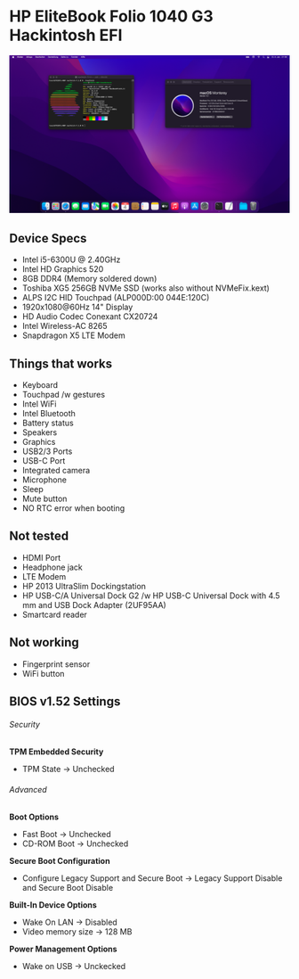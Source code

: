 # HP EliteBook Folio 1040 G3 Hackintosh EFI

![SS](/screenshot.png)

## Device Specs
- Intel i5-6300U @ 2.40GHz
- Intel HD Graphics 520
- 8GB DDR4 (Memory soldered down)
- Toshiba XG5 256GB NVMe SSD (works also without NVMeFix.kext)
- ALPS I2C HID Touchpad (ALP000D:00 044E:120C)
- 1920x1080@60Hz 14" Display
- HD Audio Codec Conexant CX20724
- Intel Wireless-AC 8265
- Snapdragon X5 LTE Modem

## Things that works
- Keyboard
- Touchpad /w gestures
- Intel WiFi
- Intel Bluetooth
- Battery status
- Speakers
- Graphics
- USB2/3 Ports
- USB-C Port
- Integrated camera
- Microphone
- Sleep
- Mute button
- NO RTC error when booting

## Not tested
- HDMI Port
- Headphone jack
- LTE Modem
- HP 2013 UltraSlim Dockingstation
- HP USB-C/A Universal Dock G2 /w HP USB-C Universal Dock with 4.5 mm and USB Dock Adapter (2UF95AA)
- Smartcard reader

## Not working
- Fingerprint sensor
- WiFi button

## BIOS v1.52 Settings
###### Security
**TPM Embedded Security**
- TPM State -> Unchecked

###### Advanced
**Boot Options**
- Fast Boot -> Unchecked
- CD-ROM Boot -> Unchecked

**Secure Boot Configuration**
- Configure Legacy Support and Secure Boot -> Legacy Support Disable and Secure Boot Disable

**Built-In Device Options**
- Wake On LAN -> Disabled
- Video memory size -> 128 MB

**Power Management Options**
- Wake on USB -> Unckecked